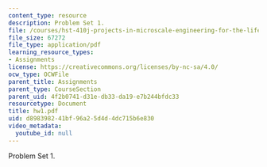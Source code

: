 ```yaml
---
content_type: resource
description: Problem Set 1.
file: /courses/hst-410j-projects-in-microscale-engineering-for-the-life-sciences-spring-2007/d898398241bf96a25d4d4dc715b6e830_hw1.pdf
file_size: 67272
file_type: application/pdf
learning_resource_types:
- Assignments
license: https://creativecommons.org/licenses/by-nc-sa/4.0/
ocw_type: OCWFile
parent_title: Assignments
parent_type: CourseSection
parent_uid: 4f2b0741-d31e-db33-da19-e7b244bfdc33
resourcetype: Document
title: hw1.pdf
uid: d8983982-41bf-96a2-5d4d-4dc715b6e830
video_metadata:
  youtube_id: null
---
```

Problem Set 1.